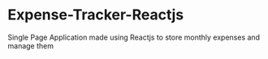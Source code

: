 # Expense-Tracker-Reactjs
Single Page Application made using Reactjs to store monthly expenses and manage them
